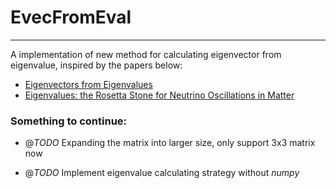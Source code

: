<!--
 * @Author: zhiyunl
 * @Date: 2019-11-16 16:10:47
 * @LastEditors: zhiyunl
 * @LastEditTime: 2019-11-16 16:23:28
 * @Description: 
 -->
# EvecFromEval
---
A implementation of new method for calculating eigenvector from eigenvalue, inspired by the papers below:

- [Eigenvectors from Eigenvalues](https://arxiv.org/pdf/1908.03795.pdf)
- [Eigenvalues: the Rosetta Stone for Neutrino Oscillations in Matter](https://arxiv.org/pdf/1907.02534.pdf)

### Something to continue:

+ @*TODO* Expanding the matrix into larger size, only support 3x3 matrix now

+ @*TODO* Implement eigenvalue calculating strategy without *numpy*
